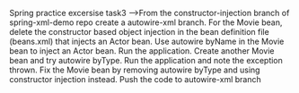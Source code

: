 Spring practice excersise task3
-->From the constructor-injection branch of spring-xml-demo repo create a autowire-xml branch.
 For the Movie bean, delete the constructor based object injection in the bean definition file (beans.xml) that injects an Actor bean.
 Use autowire byName in the Movie bean to inject an Actor bean. Run the application.
 Create another Movie bean and try autowire byType. Run the application and note the exception thrown.
 Fix the Movie bean by removing autowire byType and using constructor injection instead.
 Push the code to autowire-xml branch